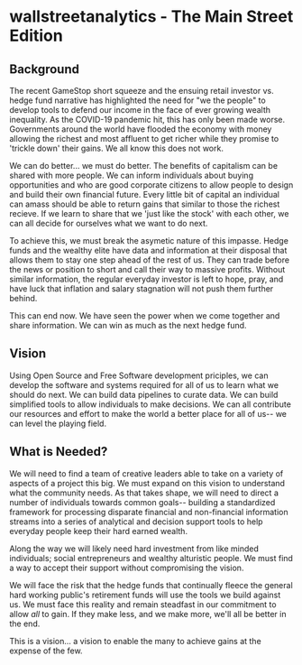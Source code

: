 # wallstreetanalytics - The Main Street Edition

## Background

The recent GameStop short squeeze and the ensuing retail investor vs. hedge fund narrative has highlighted the need for "we the people" to develop tools to defend our income in the face of ever growing wealth inequality. As the COVID-19 pandemic hit, this has only been made worse. Governments around the world have flooded the economy with money allowing the richest and most affluent to get richer while they promise to 'trickle down' their gains.  We all know this does not work.

We can do better... we must do better. The benefits of capitalism can be shared with more people.  We can inform individuals about buying opportunities and who are good corporate citizens to allow people to design and build their own financial future. Every little bit of capital an individual can amass should be able to return gains that similar to those the richest recieve.  If we learn to share that we 'just like the stock' with each other, we can all decide for ourselves what we want to do next.

To achieve this, we must break the asymetic nature of this impasse.  Hedge funds and the wealthy elite have data and information at their disposal that allows them to stay one step ahead of the rest of us.  They can trade before the news or position to short and call their way to massive profits. Without similar information, the regular everyday investor is left to hope, pray, and have luck that inflation and salary stagnation will not push them further behind.

This can end now. We have seen the power when we come together and share information. We can win as much as the next hedge fund.

## Vision

Using Open Source and Free Software development priciples, we can develop the software and systems required for all of us to learn what we should do next.  We can build data pipelines to curate data. We can build simplified tools to allow individuals to make decisions.  We can all contribute our resources and effort to make the world a better place for all of us-- we can level the playing field.

## What is Needed?

We will need to find a team of creative leaders able to take on a variety of aspects of a project this big. We must expand on this vision to understand what the community needs.  As that takes shape, we will need to direct a number of individuals towards common goals-- building a standardized framework for processing disparate financial and non-financial information streams into a series of analytical and decision support tools to help everyday people keep their hard earned wealth.

Along the way we will likely need hard investment from like minded individuals; social entrepreneurs and wealthy alturistic people. We must find a way to accept their support without compromising the vision.

We will face the risk that the hedge funds that continually fleece the general hard working public's retirement funds will use the tools we build against us. We must face this reality and remain steadfast in our commitment to allow *all* to gain.  If they make less, and we make more, we'll all be better in the end.

This is a vision... a vision to enable the many to achieve gains at the expense of the few.